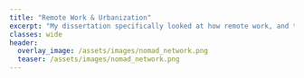 ```yaml
---
title: "Remote Work & Urbanization"
excerpt: "My dissertation specifically looked at how remote work, and the new forms of mobility it allowed by untethering home and work, impacted urbanization and labor markets from a global cities & global political economy perspective pre-COVID, specifically looking at the consequences of opening up a global labor market while simultaneously creating a condition where localities could court labor instead of firms directly as a model for local economic development, using multi-sited ethnography and social network analysis to chart and understand the push and pull factors guiding and anchoring this form of labor mobility."
classes: wide
header:
  overlay_image: /assets/images/nomad_network.png
  teaser: /assets/images/nomad_network.png
---
```

